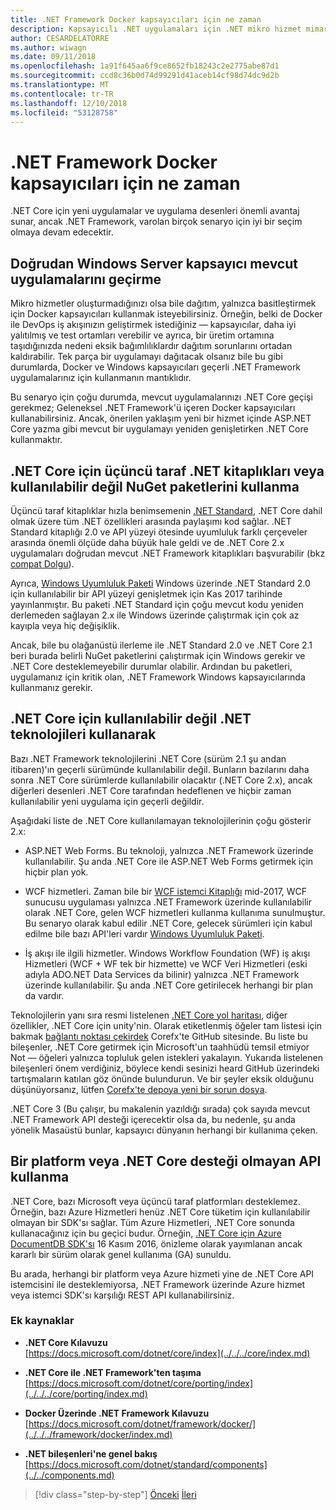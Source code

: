 ```yaml
---
title: .NET Framework Docker kapsayıcıları için ne zaman
description: Kapsayıcılı .NET uygulamaları için .NET mikro hizmet mimarisi | .NET Framework Docker kapsayıcıları için ne zaman
author: CESARDELATORRE
ms.author: wiwagn
ms.date: 09/11/2018
ms.openlocfilehash: 1a91f645aa6f9ce8652fb18243c2e2775abe87d1
ms.sourcegitcommit: ccd8c36b0d74d99291d41aceb14cf98d74dc9d2b
ms.translationtype: MT
ms.contentlocale: tr-TR
ms.lasthandoff: 12/10/2018
ms.locfileid: "53128758"
---
```

# <a name="when-to-choose-net-framework-for-docker-containers"></a>.NET Framework Docker kapsayıcıları için ne zaman

.NET Core için yeni uygulamalar ve uygulama desenleri önemli avantaj sunar, ancak .NET Framework, varolan birçok senaryo için iyi bir seçim olmaya devam edecektir.

## <a name="migrating-existing-applications-directly-to-a-windows-server-container"></a>Doğrudan Windows Server kapsayıcı mevcut uygulamalarını geçirme

Mikro hizmetler oluşturmadığınızı olsa bile dağıtım, yalnızca basitleştirmek için Docker kapsayıcıları kullanmak isteyebilirsiniz. Örneğin, belki de Docker ile DevOps iş akışınızın geliştirmek istediğiniz — kapsayıcılar, daha iyi yalıtılmış ve test ortamları verebilir ve ayrıca, bir üretim ortamına taşıdığınızda nedeni eksik bağımlılıklardır dağıtım sorunlarını ortadan kaldırabilir. Tek parça bir uygulamayı dağıtacak olsanız bile bu gibi durumlarda, Docker ve Windows kapsayıcıları geçerli .NET Framework uygulamalarınız için kullanmanın mantıklıdır.

Bu senaryo için çoğu durumda, mevcut uygulamalarınızı .NET Core geçişi gerekmez; Geleneksel .NET Framework'ü içeren Docker kapsayıcıları kullanabilirsiniz. Ancak, önerilen yaklaşım yeni bir hizmet içinde ASP.NET Core yazma gibi mevcut bir uygulamayı yeniden genişletirken .NET Core kullanmaktır.

## <a name="using-third-party-net-libraries-or-nuget-packages-not-available-for-net-core"></a>.NET Core için üçüncü taraf .NET kitaplıkları veya kullanılabilir değil NuGet paketlerini kullanma

Üçüncü taraf kitaplıklar hızla benimsemenin [.NET Standard](../../net-standard.md), .NET Core dahil olmak üzere tüm .NET özellikleri arasında paylaşımı kod sağlar. .NET Standard kitaplığı 2.0 ve API yüzeyi ötesinde uyumluluk farklı çerçeveler arasında önemli ölçüde daha büyük hale geldi ve de .NET Core 2.x uygulamaları doğrudan mevcut .NET Framework kitaplıkları başvurabilir (bkz [compat Dolgu](https://github.com/dotnet/standard/blob/master/docs/netstandard-20/README.md#net-framework-461-supporting-net-standard-20)).

Ayrıca, [Windows Uyumluluk Paketi](../../../core/porting/windows-compat-pack.md) Windows üzerinde .NET Standard 2.0 için kullanılabilir bir API yüzeyi genişletmek için Kas 2017 tarihinde yayınlanmıştır. Bu paketi .NET Standard için çoğu mevcut kodu yeniden derlemeden sağlayan 2.x ile Windows üzerinde çalıştırmak için çok az kayıpla veya hiç değişiklik.

Ancak, bile bu olağanüstü ilerleme ile .NET Standard 2.0 ve .NET Core 2.1 beri burada belirli NuGet paketlerini çalıştırmak için Windows gerekir ve .NET Core desteklemeyebilir durumlar olabilir. Ardından bu paketleri, uygulamanız için kritik olan, .NET Framework Windows kapsayıcılarında kullanmanız gerekir.

## <a name="using-net-technologies-not-available-for-net-core"></a>.NET Core için kullanılabilir değil .NET teknolojileri kullanarak 

Bazı .NET Framework teknolojilerini .NET Core (sürüm 2.1 şu andan itibaren)'ın geçerli sürümünde kullanılabilir değil. Bunların bazılarını daha sonra .NET Core sürümlerde kullanılabilir olacaktır (.NET Core 2.x), ancak diğerleri desenleri .NET Core tarafından hedeflenen ve hiçbir zaman kullanılabilir yeni uygulama için geçerli değildir.

Aşağıdaki liste de .NET Core kullanılamayan teknolojilerinin çoğu gösterir 2.x:

-   ASP.NET Web Forms. Bu teknoloji, yalnızca .NET Framework üzerinde kullanılabilir. Şu anda .NET Core ile ASP.NET Web Forms getirmek için hiçbir plan yok.

-   WCF hizmetleri. Zaman bile bir [WCF istemci Kitaplığı](https://github.com/dotnet/wcf) mid-2017, WCF sunucusu uygulaması yalnızca .NET Framework üzerinde kullanılabilir olarak .NET Core, gelen WCF hizmetleri kullanma kullanıma sunulmuştur. Bu senaryo olarak kabul edilir .NET Core, gelecek sürümleri için kabul edilme bile bazı API'leri vardır [Windows Uyumluluk Paketi](../../../core/porting/windows-compat-pack.md).

-   İş akışı ile ilgili hizmetler. Windows Workflow Foundation (WF) iş akışı Hizmetleri (WCF + WF tek bir hizmette) ve WCF Veri Hizmetleri (eski adıyla ADO.NET Data Services da bilinir) yalnızca .NET Framework üzerinde kullanılabilir. Şu anda .NET Core getirilecek herhangi bir plan da vardır.

Teknolojilerin yanı sıra resmi listelenen [.NET Core yol haritası](https://github.com/aspnet/Home/wiki/Roadmap), diğer özellikler, .NET Core için unity'nin. Olarak etiketlenmiş öğeler tam listesi için bakmak [bağlantı noktası çekirdek](https://github.com/dotnet/corefx/issues?q=is%3Aopen+is%3Aissue+label%3Aport-to-core) Corefx'te GitHub sitesinde. Bu liste bu bileşenler, .NET Core getirmek için Microsoft'un taahhüdü temsil etmiyor Not — öğeleri yalnızca topluluk gelen istekleri yakalayın. Yukarıda listelenen bileşenleri önem verdiğiniz, böylece kendi sesinizi heard GitHub üzerindeki tartışmaların katılan göz önünde bulundurun. Ve bir şeyler eksik olduğunu düşünüyorsanız, lütfen [Corefx'te depoya yeni bir sorun dosya](https://github.com/dotnet/corefx/issues/new).

.NET Core 3 (Bu çalışır, bu makalenin yazıldığı sırada) çok sayıda mevcut .NET Framework API desteği içerecektir olsa da, bu nedenle, şu anda yönelik Masaüstü bunlar, kapsayıcı dünyanın herhangi bir kullanıma çeken.

## <a name="using-a-platform-or-api-that-does-not-support-net-core"></a>Bir platform veya .NET Core desteği olmayan API kullanma

.NET Core, bazı Microsoft veya üçüncü taraf platformları desteklemez. Örneğin, bazı Azure Hizmetleri henüz .NET Core tüketim için kullanılabilir olmayan bir SDK'sı sağlar. Tüm Azure Hizmetleri, .NET Core sonunda kullanacağınız için bu geçici budur. Örneğin, [.NET Core için Azure DocumentDB SDK'sı](https://www.nuget.org/packages/Microsoft.Azure.DocumentDB.Core/1.2.1) 16 Kasım 2016, önizleme olarak yayımlanan ancak kararlı bir sürüm olarak genel kullanıma (GA) sunuldu.

Bu arada, herhangi bir platform veya Azure hizmeti yine de .NET Core API istemcisini ile desteklemiyorsa, .NET Framework üzerinde Azure hizmet veya istemci SDK'sı karşılığı REST API kullanabilirsiniz.

### <a name="additional-resources"></a>Ek kaynaklar

-   **.NET Core Kılavuzu**  
    [https://docs.microsoft.com/dotnet/core/index](../../../core/index.md)

-   **.NET Core ile .NET Framework'ten taşıma**  
    [https://docs.microsoft.com/dotnet/core/porting/index](../../../core/porting/index.md)

-   **Docker Üzerinde .NET Framework Kılavuzu**  
    [https://docs.microsoft.com/dotnet/framework/docker/](../../../framework/docker/index.md)

-   **.NET bileşenleri'ne genel bakış**  
    [https://docs.microsoft.com/dotnet/standard/components](../../components.md)

>[!div class="step-by-step"]
>[Önceki](net-core-container-scenarios.md)
>[İleri](container-framework-choice-factors.md)